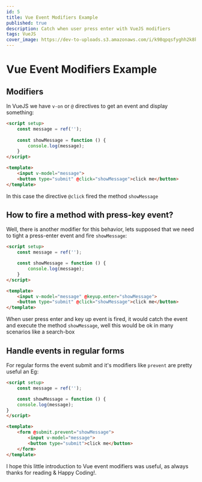 ```yaml
---
id: 5
title: Vue Event Modifiers Example
published: true
description: Catch when user press enter with VueJS modifiers
tags: VueJS
cover_image: https://dev-to-uploads.s3.amazonaws.com/i/k98qpqsfyghh2k8kj2b1.png
---
```


# Vue Event Modifiers Example

## Modifiers

In VueJS we have `v-on` or `@` directives to get an event and display something:

```html
<script setup>
    const message = ref('');
    
    const showMessage = function () {
        console.log(message);
    }
</script>

<template>
    <input v-model="message">
    <button type="submit" @click="showMessage">click me</button>
</template>
```

In this case the directive `@click` fired the method `showMessage`

## How to fire a method with press-key event?

Well, there is another modifier for this behavior, lets supposed that we need to tight a press-enter event and fire `showMessage`:

```html
<script setup>
    const message = ref('');

    const showMessage = function () {
        console.log(message);
    }
</script>

<template>
    <input v-model="message" @keyup.enter="showMessage">
    <button type="submit" @click="showMessage">click me</button>
</template>
```

When user press enter and key up event is fired, it would catch the event and execute the method `showMessage`, 
well this would be ok in many scenarios like a search-box

## Handle events in regular forms

For regular forms the event submit and it's modifiers like `prevent` are pretty useful an Eg:

```html
<script setup>
    const message = ref('');

    const showMessage = function () {
    console.log(message);
}
</script>

<template>
    <form @submit.prevent="showMessage">
        <input v-model="message">
        <button type="submit">click me</button>
    </form>
</template>
```

I hope this little introduction to Vue event modifiers was useful, 
as always thanks for reading & Happy Coding!.
